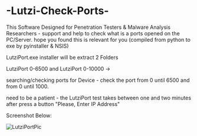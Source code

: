 # -Lutzi-Check-Ports-
This Software Designed for Penetration Testers &amp; Malware Analysis Researchers - support and help to check what is a ports opened on the PC/Server. hope you found this is relevant for you (compiled from python to exe by pyinstaller &amp; NSIS)

LutziPort.exe installer will be extract 2 Folders 

LutziPort 0-6500 and LutziPort 0-10000 -> 

searching/checking ports for Device - check the port from 0 until 6500 and from 0 until 1000.

need to be a patient - the LutziPort test takes between one and two minutes after press a button "Please, Enter IP Address"

Screenshot Below:


![LutziPortPic](https://user-images.githubusercontent.com/45577616/123691888-6ea49900-d856-11eb-88ec-21167a409f79.png)
